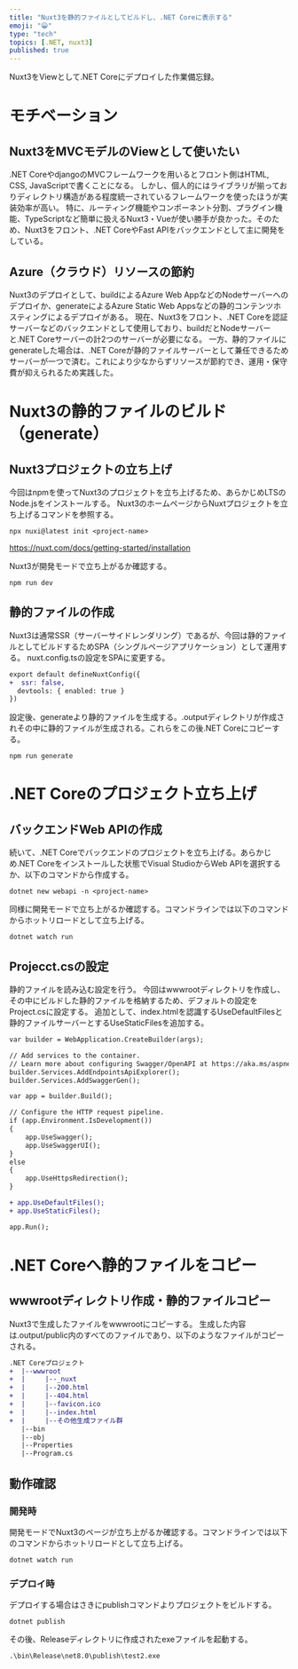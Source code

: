 ```yaml
---
title: "Nuxt3を静的ファイルとしてビルドし、.NET Coreに表示する"
emoji: "😀"
type: "tech"
topics: [.NET, nuxt3]
published: true
---
```

Nuxt3をViewとして.NET Coreにデプロイした作業備忘録。
# モチベーション
## Nuxt3をMVCモデルのViewとして使いたい
.NET CoreやdjangoのMVCフレームワークを用いるとフロント側はHTML, CSS, JavaScriptで書くことになる。
しかし、個人的にはライブラリが揃っておりディレクトリ構造がある程度統一されているフレームワークを使ったほうが実装効率が高い。
特に、ルーティング機能やコンポーネント分割、プラグイン機能、TypeScriptなど簡単に扱えるNuxt3・Vueが使い勝手が良かった。そのため、Nuxt3をフロント、.NET CoreやFast APIをバックエンドとして主に開発をしている。

## Azure（クラウド）リソースの節約
Nuxt3のデプロイとして、buildによるAzure Web AppなどのNodeサーバーへのデプロイか、generateによるAzure Static Web Appsなどの静的コンテンツホスティングによるデプロイがある。
現在、Nuxt3をフロント、.NET Coreを認証サーバーなどのバックエンドとして使用しており、buildだとNodeサーバーと.NET Coreサーバーの計2つのサーバーが必要になる。
一方、静的ファイルにgenerateした場合は、.NET Coreが静的ファイルサーバーとして兼任できるためサーバーが一つで済む。これにより少なからずリソースが節約でき、運用・保守費が抑えられるため実践した。

# Nuxt3の静的ファイルのビルド（generate）
## Nuxt3プロジェクトの立ち上げ
今回はnpmを使ってNuxt3のプロジェクトを立ち上げるため、あらかじめLTSのNode.jsをインストールする。
Nuxt3のホームページからNuxtプロジェクトを立ち上げるコマンドを参照する。
```console
npx nuxi@latest init <project-name>
```
https://nuxt.com/docs/getting-started/installation

Nuxt3が開発モードで立ち上がるか確認する。
```console
npm run dev
```
## 静的ファイルの作成
Nuxt3は通常SSR（サーバーサイドレンダリング）であるが、今回は静的ファイルとしてビルドするためSPA（シングルページアプリケーション）として運用する。
nuxt.config.tsの設定をSPAに変更する。
```diff js:nuxt.config.ts
export default defineNuxtConfig({
+  ssr: false,
  devtools: { enabled: true }
})
```
設定後、generateより静的ファイルを生成する。.outputディレクトリが作成されその中に静的ファイルが生成される。これらをこの後.NET Coreにコピーする。
```console
npm run generate
```

# .NET Coreのプロジェクト立ち上げ
## バックエンドWeb APIの作成
続いて、.NET Coreでバックエンドのプロジェクトを立ち上げる。あらかじめ.NET Coreをインストールした状態でVisual StudioからWeb APIを選択するか、以下のコマンドから作成する。
```console
dotnet new webapi -n <project-name>
```

同様に開発モードで立ち上がるか確認する。コマンドラインでは以下のコマンドからホットリロードとして立ち上げる。
```console
dotnet watch run
```
## Projecct.csの設定
静的ファイルを読み込む設定を行う。
今回はwwwrootディレクトリを作成し、その中にビルドした静的ファイルを格納するため、デフォルトの設定をProject.csに設定する。
追加として、index.htmlを認識するUseDefaultFilesと静的ファイルサーバーとするUseStaticFilesを追加する。

```diff cs:Projecct.cs
var builder = WebApplication.CreateBuilder(args);

// Add services to the container.
// Learn more about configuring Swagger/OpenAPI at https://aka.ms/aspnetcore/swashbuckle
builder.Services.AddEndpointsApiExplorer();
builder.Services.AddSwaggerGen();

var app = builder.Build();

// Configure the HTTP request pipeline.
if (app.Environment.IsDevelopment())
{
    app.UseSwagger();
    app.UseSwaggerUI();
}
else
{
    app.UseHttpsRedirection();
}

+ app.UseDefaultFiles();
+ app.UseStaticFiles();

app.Run();
```

# .NET Coreへ静的ファイルをコピー
## wwwrootディレクトリ作成・静的ファイルコピー
Nuxt3で生成したファイルをwwwrootにコピーする。
生成した内容は.output/public内のすべてのファイルであり、以下のようなファイルがコピーされる。
```diff
.NET Coreプロジェクト
+  |--wwwroot
+  |     |--_nuxt
+  |     |--200.html
+  |     |--404.html
+  |     |--favicon.ico
+  |     |--index.html
+  |     |--その他生成ファイル群
   |--bin
   |--obj
   |--Properties
   |--Program.cs
```

## 動作確認
### 開発時
開発モードでNuxt3のページが立ち上がるか確認する。コマンドラインでは以下のコマンドからホットリロードとして立ち上げる。
```console
dotnet watch run
```
### デプロイ時
デプロイする場合はさきにpublishコマンドよりプロジェクトをビルドする。
```console
dotnet publish
```
その後、Releaseディレクトリに作成されたexeファイルを起動する。
```console
.\bin\Release\net8.0\publish\test2.exe
```
